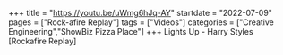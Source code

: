 +++
title = "https://youtu.be/uWmg6hJq-AY"
startdate = "2022-07-09"
pages = ["Rock-afire Replay"]
tags = ["Videos"]
categories = ["Creative Engineering","ShowBiz Pizza Place"]
+++
Lights Up - Harry Styles [Rockafire Replay]
